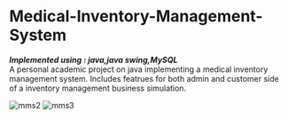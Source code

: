 # Medical-Inventory-Management-System
***Implemented using : java,java swing,MySQL***<br>
A personal academic project on java implementing a medical inventory management system.
Includes featrues for both admin and customer side of a inventory management business simulation.<br>

![mms2](https://user-images.githubusercontent.com/54149153/73130603-cae20880-4025-11ea-9239-50ce4ba1c18c.PNG)
![mms3](https://user-images.githubusercontent.com/54149153/73130604-cb7a9f00-4025-11ea-8dd7-a72838e235e6.PNG)
